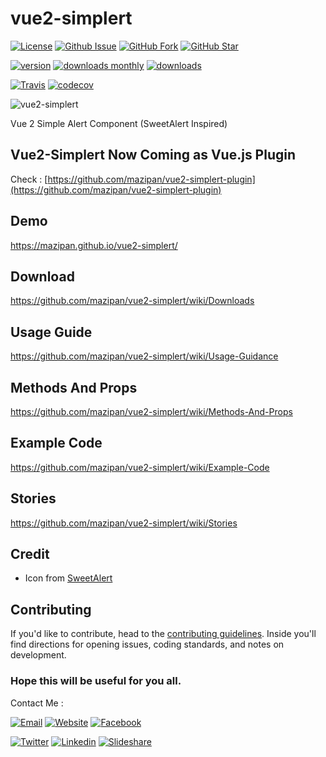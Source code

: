 # vue2-simplert

[![License](https://img.shields.io/github/license/mazipan/vue2-simplert.svg?maxAge=3600)](https://github.com/mazipan/vue2-simplert)
[![Github Issue](https://img.shields.io/github/issues/mazipan/vue2-simplert.svg?maxAge=3600)](https://github.com/mazipan/vue2-simplert/issues)
[![GitHub Fork](https://img.shields.io/github/forks/mazipan/vue2-simplert.svg?maxAge=3600)](https://github.com/mazipan/vue2-simplert/network)
[![GitHub Star](https://img.shields.io/github/stars/mazipan/vue2-simplert.svg?maxAge=3600)](https://github.com/mazipan/vue2-simplert/stargazers)

[![version](https://img.shields.io/npm/v/vue2-simplert.svg)](https://www.npmjs.com/package/vue2-simplert)
[![downloads monthly](https://img.shields.io/npm/dm/vue2-simplert.svg)](https://www.npmjs.com/package/vue2-simplert)
[![downloads](https://img.shields.io/npm/dt/vue2-simplert.svg)](https://www.npmjs.com/package/vue2-simplert)

[![Travis](https://img.shields.io/travis/mazipan/vue2-simplert.svg)](https://travis-ci.org/mazipan/vue2-simplert)
[![codecov](https://codecov.io/gh/mazipan/vue2-simplert/branch/master/graph/badge.svg)](https://codecov.io/gh/mazipan/vue2-simplert)


![vue2-simplert](https://mazipan.github.io/vue2-simplert/images/vue2-simplert-logo.png)

Vue 2 Simple Alert Component (SweetAlert Inspired)

## Vue2-Simplert Now Coming as Vue.js Plugin
Check : [https://github.com/mazipan/vue2-simplert-plugin](https://github.com/mazipan/vue2-simplert-plugin)

## Demo
https://mazipan.github.io/vue2-simplert/

## Download
https://github.com/mazipan/vue2-simplert/wiki/Downloads

## Usage Guide
https://github.com/mazipan/vue2-simplert/wiki/Usage-Guidance

## Methods And Props
https://github.com/mazipan/vue2-simplert/wiki/Methods-And-Props

## Example Code
https://github.com/mazipan/vue2-simplert/wiki/Example-Code

## Stories
https://github.com/mazipan/vue2-simplert/wiki/Stories


## Credit
+ Icon from [SweetAlert](https://github.com/t4t5/sweetalert)

## Contributing

If you'd like to contribute, head to the [contributing guidelines](CONTRIBUTING.md). Inside you'll find directions for opening issues, coding standards, and notes on development.

### Hope this will be useful for you all.

Contact Me :

[![Email](https://img.shields.io/badge/mazipanneh-Email-yellow.svg?maxAge=3600)](mailto:mazipanneh@gmail.com)
[![Website](https://img.shields.io/badge/mazipanneh-Blog-brightgreen.svg?maxAge=3600)](https://mazipanneh.com/blog/)
[![Facebook](https://img.shields.io/badge/mazipanneh-Facebook-blue.svg?maxAge=3600)](https://facebook.com/mazipanneh)

[![Twitter](https://img.shields.io/badge/Maz_Ipan-Twitter-55acee.svg?maxAge=3600)](https://twitter.com/Maz_Ipan)
[![Linkedin](https://img.shields.io/badge/irfanmaulanamazipan-Linkedin-0077b5.svg?maxAge=3600)](https://id.linkedin.com/in/irfanmaulanamazipan)
[![Slideshare](https://img.shields.io/badge/IrfanMaulana21-Slideshare-0077b5.svg?maxAge=3600)](https://www.slideshare.net/IrfanMaulana21)
